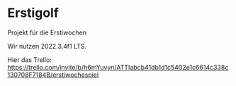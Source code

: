 # Erstigolf
Projekt für die Erstiwochen

Wir nutzen 2022.3.4f1 LTS.

Hier das Trello:
https://trello.com/invite/b/h6mYuvyn/ATTIabcb41db1d1c5402e1c6614c338c130708F7184B/erstiwochespiel
